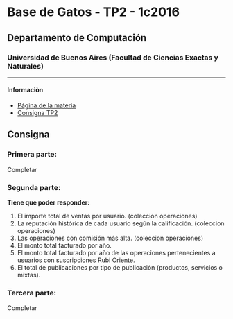 # Base de Gatos - TP2 - 1c2016
## Departamento de Computación
### Universidad de Buenos Aires (Facultad de Ciencias Exactas y Naturales)

------------

#### Informaciòn
* [Página de la materia](http://www.dc.uba.ar/materias/bd/2016/c1)
* [Consigna TP2](http://www.dc.uba.ar/materias/bd/2016/c1/descargas/TP2/TP2)


## Consigna
### Primera parte:
Completar

### Segunda parte:
**Tiene que poder responder:**

1. El importe total de ventas por usuario. (coleccion operaciones)
2. La reputación histórica de cada usuario según la calificación. (coleccion operaciones)
3. Las operaciones con comisión más alta. (coleccion operaciones)
4. El monto total facturado por año.
5. El monto total facturado por año de las operaciones pertenecientes a usuarios con suscripciones Rubi Oriente.
6. El total de publicaciones por tipo de publicación (productos, servicios o mixtas).

### Tercera parte:
Completar
